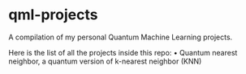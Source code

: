 # qml-projects

A compilation of my personal Quantum Machine Learning projects.

Here is the list of all the projects inside this repo:
• Quantum nearest neighbor, a quantum version of k-nearest neighbor (KNN)
